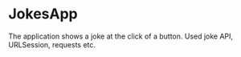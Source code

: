 # JokesApp
The application shows a joke at the click of a button. Used joke API, URLSession, requests etc.
